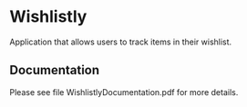# Wishlistly

Application that allows users to track items in their wishlist.

## Documentation

Please see file WishlistlyDocumentation.pdf for more details.

